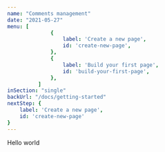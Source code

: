 ```yaml
---
name: "Comments management"
date: "2021-05-27"
menu: [
              {
                  label: 'Create a new page',
                  id: 'create-new-page',
              },
              {
                  label: 'Build your first page',
                  id: 'build-your-first-page',
              },
          ]
inSection: "single"
backUrl: "/docs/getting-started"
nextStep: {
    label: 'Create a new page',
    id: 'create-new-page'
}
---
```

Hello world
